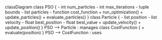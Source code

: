 classDiagram
    class PSO {
        - int num_particles
        - int max_iterations
        - tuple bounds
        - list particles
        - function cost_function
        + run_optimization()
        + update_particles()
        + evaluate_particles()
    }
    class Particle {
        - list position
        - list velocity
        - float best_position
        - float best_value
        + update_velocity()
        + update_position()
    }
    PSO --> Particle : manages
    class CostFunction {
        + evaluate(position)
    }
    PSO --> CostFunction : uses